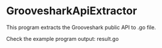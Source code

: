 GroovesharkApiExtractor
=======================

This program extracts the Grooveshark public API to .go file.

Check the example program output: result.go
